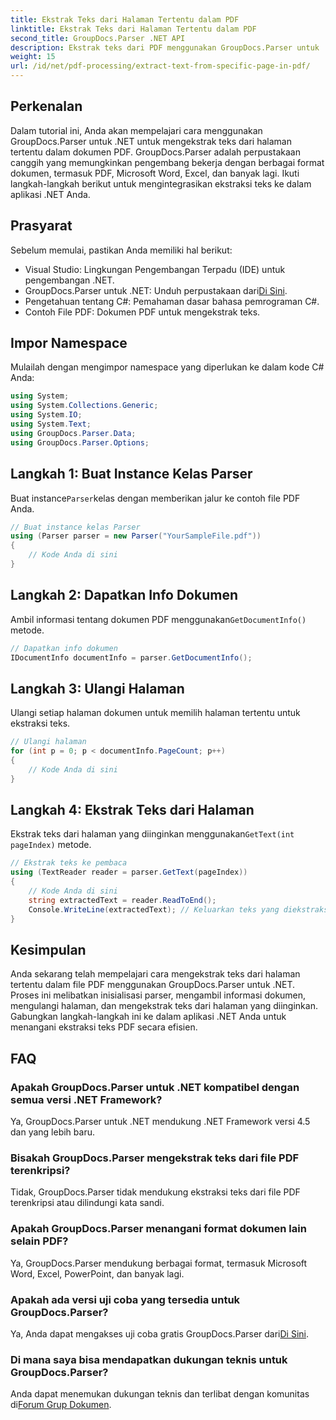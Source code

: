 ```yaml
---
title: Ekstrak Teks dari Halaman Tertentu dalam PDF
linktitle: Ekstrak Teks dari Halaman Tertentu dalam PDF
second_title: GroupDocs.Parser .NET API
description: Ekstrak teks dari PDF menggunakan GroupDocs.Parser untuk .NET. Ambil konten halaman tertentu dengan mudah menggunakan perpustakaan canggih ini.
weight: 15
url: /id/net/pdf-processing/extract-text-from-specific-page-in-pdf/
---
```

## Perkenalan
Dalam tutorial ini, Anda akan mempelajari cara menggunakan GroupDocs.Parser untuk .NET untuk mengekstrak teks dari halaman tertentu dalam dokumen PDF. GroupDocs.Parser adalah perpustakaan canggih yang memungkinkan pengembang bekerja dengan berbagai format dokumen, termasuk PDF, Microsoft Word, Excel, dan banyak lagi. Ikuti langkah-langkah berikut untuk mengintegrasikan ekstraksi teks ke dalam aplikasi .NET Anda.
## Prasyarat
Sebelum memulai, pastikan Anda memiliki hal berikut:
- Visual Studio: Lingkungan Pengembangan Terpadu (IDE) untuk pengembangan .NET.
-  GroupDocs.Parser untuk .NET: Unduh perpustakaan dari[Di Sini](https://releases.groupdocs.com/parser/net/).
- Pengetahuan tentang C#: Pemahaman dasar bahasa pemrograman C#.
- Contoh File PDF: Dokumen PDF untuk mengekstrak teks.

## Impor Namespace
Mulailah dengan mengimpor namespace yang diperlukan ke dalam kode C# Anda:
```csharp
using System;
using System.Collections.Generic;
using System.IO;
using System.Text;
using GroupDocs.Parser.Data;
using GroupDocs.Parser.Options;
```
## Langkah 1: Buat Instance Kelas Parser
 Buat instance`Parser`kelas dengan memberikan jalur ke contoh file PDF Anda.
```csharp
// Buat instance kelas Parser
using (Parser parser = new Parser("YourSampleFile.pdf"))
{
    // Kode Anda di sini
}
```
## Langkah 2: Dapatkan Info Dokumen
 Ambil informasi tentang dokumen PDF menggunakan`GetDocumentInfo()` metode.
```csharp
// Dapatkan info dokumen
IDocumentInfo documentInfo = parser.GetDocumentInfo();
```
## Langkah 3: Ulangi Halaman
Ulangi setiap halaman dokumen untuk memilih halaman tertentu untuk ekstraksi teks.
```csharp
// Ulangi halaman
for (int p = 0; p < documentInfo.PageCount; p++)
{
    // Kode Anda di sini
}
```
## Langkah 4: Ekstrak Teks dari Halaman
 Ekstrak teks dari halaman yang diinginkan menggunakan`GetText(int pageIndex)` metode.
```csharp
// Ekstrak teks ke pembaca
using (TextReader reader = parser.GetText(pageIndex))
{
    // Kode Anda di sini
    string extractedText = reader.ReadToEnd();
    Console.WriteLine(extractedText); // Keluarkan teks yang diekstraksi
}
```

## Kesimpulan
Anda sekarang telah mempelajari cara mengekstrak teks dari halaman tertentu dalam file PDF menggunakan GroupDocs.Parser untuk .NET. Proses ini melibatkan inisialisasi parser, mengambil informasi dokumen, mengulangi halaman, dan mengekstrak teks dari halaman yang diinginkan. Gabungkan langkah-langkah ini ke dalam aplikasi .NET Anda untuk menangani ekstraksi teks PDF secara efisien.

## FAQ
### Apakah GroupDocs.Parser untuk .NET kompatibel dengan semua versi .NET Framework?
Ya, GroupDocs.Parser untuk .NET mendukung .NET Framework versi 4.5 dan yang lebih baru.
### Bisakah GroupDocs.Parser mengekstrak teks dari file PDF terenkripsi?
Tidak, GroupDocs.Parser tidak mendukung ekstraksi teks dari file PDF terenkripsi atau dilindungi kata sandi.
### Apakah GroupDocs.Parser menangani format dokumen lain selain PDF?
Ya, GroupDocs.Parser mendukung berbagai format, termasuk Microsoft Word, Excel, PowerPoint, dan banyak lagi.
### Apakah ada versi uji coba yang tersedia untuk GroupDocs.Parser?
 Ya, Anda dapat mengakses uji coba gratis GroupDocs.Parser dari[Di Sini](https://releases.groupdocs.com/).
### Di mana saya bisa mendapatkan dukungan teknis untuk GroupDocs.Parser?
 Anda dapat menemukan dukungan teknis dan terlibat dengan komunitas di[Forum Grup Dokumen](https://forum.groupdocs.com/c/parser/17).